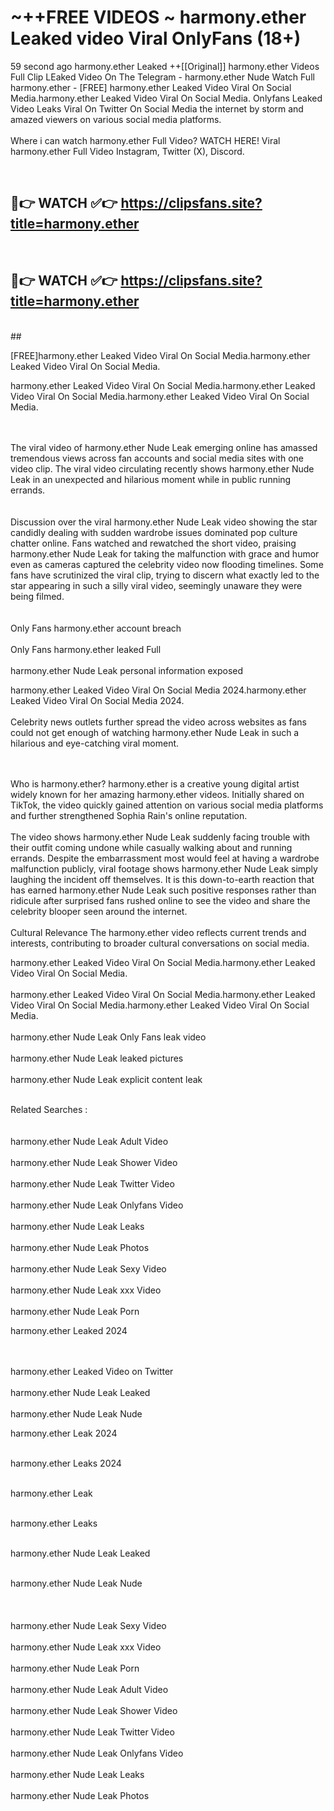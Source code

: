 # ~++FREE VIDEOS ~ harmony.ether Leaked video Viral OnlyFans (18+)<br>


59 second ago harmony.ether Leaked ++[[Original]] harmony.ether Videos Full Clip LEaked Video On The Telegram  - harmony.ether Nude  Watch Full harmony.ether - [FREE] harmony.ether Leaked Video Viral On Social Media.harmony.ether Leaked Video Viral On Social Media.   Onlyfans Leaked Video Leaks Viral On Twitter On Social Media the internet by storm and amazed viewers on various social media platforms. <br><br>
Where i can watch harmony.ether Full Video? WATCH HERE! Viral harmony.ether Full Video Instagram, Twitter (X), Discord. <br>


 <br>

##  🔴👉 WATCH ✅👉  <a href="https://clipsfans.site?title=harmony.ether&ref=git">https://clipsfans.site?title=harmony.ether</a> <br>
  <br>

##  🔴👉 WATCH ✅👉  <a href="https://clipsfans.site?title=harmony.ether&ref=git">https://clipsfans.site?title=harmony.ether</a> <br>
  <br>
  ##



[FREE]harmony.ether Leaked Video Viral On Social Media.harmony.ether Leaked Video Viral On Social Media. <br>

harmony.ether Leaked Video Viral On Social Media.harmony.ether Leaked Video Viral On Social Media.harmony.ether Leaked Video Viral On Social Media. <br>


  <br>

  <br>
The viral video of harmony.ether Nude Leak emerging online has amassed tremendous views across fan accounts and social media sites with one video clip. The viral video circulating recently shows harmony.ether Nude Leak in an unexpected and hilarious moment while in public running errands.<br>
<br>


<br>
Discussion over the viral harmony.ether Nude Leak video showing the star candidly dealing with sudden wardrobe issues dominated pop culture chatter online. Fans watched and rewatched the short video, praising harmony.ether Nude Leak for taking the malfunction with grace and humor even as cameras captured the celebrity video now flooding timelines. Some fans have scrutinized the viral clip, trying to discern what exactly led to the star appearing in such a silly viral video, seemingly unaware they were being filmed.<br>
<br>
<br> 
Only Fans harmony.ether account breach<br>
<br>
Only Fans harmony.ether leaked Full <br>
<br>
harmony.ether Nude Leak personal information exposed<br>

harmony.ether Leaked Video Viral On Social Media 2024.harmony.ether Leaked Video Viral On Social Media 2024. <br>
<br>
Celebrity news outlets further spread the video across websites as fans could not get enough of watching harmony.ether Nude Leak in such a hilarious and eye-catching viral moment.<br>
<br>

<br>
Who is harmony.ether? harmony.ether is a creative young digital artist widely known for her amazing harmony.ether videos. Initially shared on TikTok, the video quickly gained attention on various social media platforms and further strengthened Sophia Rain's online reputation.<br>
<br>
The video shows harmony.ether Nude Leak suddenly facing trouble with their outfit coming undone while casually walking about and running errands. Despite the embarrassment most would feel at having a wardrobe malfunction publicly, viral footage shows harmony.ether Nude Leak simply laughing the incident off themselves. It is this down-to-earth reaction that has earned harmony.ether Nude Leak such positive responses rather than ridicule after surprised fans rushed online to see the video and share the celebrity blooper seen around the internet.<br>
<br>
Cultural Relevance The harmony.ether video reflects current trends and interests, contributing to broader cultural conversations on social media.<br>

harmony.ether Leaked Video Viral On Social Media.harmony.ether Leaked Video Viral On Social Media.<br>
<br>
harmony.ether Leaked Video Viral On Social Media.harmony.ether Leaked Video Viral On Social Media.harmony.ether Leaked Video Viral On Social Media.<br>
<br>
harmony.ether Nude Leak Only Fans leak video<br>
<br>
harmony.ether Nude Leak leaked pictures<br>
<br>
harmony.ether Nude Leak explicit content leak<br>


<br>
Related Searches :<br>
<br>

<br>
harmony.ether Nude Leak Adult Video<br>
<br>
harmony.ether Nude Leak Shower Video<br>
<br>
harmony.ether Nude Leak Twitter Video<br>
<br>
harmony.ether Nude Leak Onlyfans Video<br>
<br>
harmony.ether Nude Leak Leaks<br>
<br>
harmony.ether Nude Leak Photos<br>

<br>
harmony.ether Nude Leak Sexy Video<br>
<br>
harmony.ether Nude Leak xxx Video<br>
<br>
harmony.ether Nude Leak Porn<br>

harmony.ether  Leaked 2024 <br> <br>
<br>

harmony.ether Leaked Video on Twitter <br>
<br>
harmony.ether Nude Leak Leaked<br>
<br>
harmony.ether Nude Leak Nude<br>


harmony.ether  Leak 2024 <br> <br>



harmony.ether  Leaks 2024 <br> <br>



 
harmony.ether  Leak<br> <br>



harmony.ether  Leaks<br> <br>


harmony.ether Nude Leak Leaked<br> <br>

harmony.ether Nude Leak Nude<br> <br>
<br> <br>
harmony.ether Nude Leak Sexy Video
<br> <br>
harmony.ether Nude Leak xxx Video
<br> <br>
harmony.ether Nude Leak Porn
<br> <br>
harmony.ether Nude Leak Adult Video
<br> <br>
harmony.ether Nude Leak Shower Video
<br> <br>
harmony.ether Nude Leak Twitter Video
<br> <br>
harmony.ether Nude Leak Onlyfans Video
<br> <br>
harmony.ether Nude Leak Leaks
<br> <br>
harmony.ether Nude Leak Photos






</p>




 



</p>










